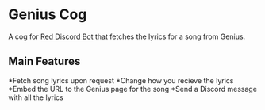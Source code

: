# Genius Cog
A cog for [Red Discord Bot](https://github.com/Cog-Creators/Red-DiscordBot) that fetches the lyrics for a song from Genius.

## Main Features
*Fetch song lyrics upon request
*Change how you recieve the lyrics
  *Embed the URL to the Genius page for the song
  *Send a Discord message with all the lyrics

